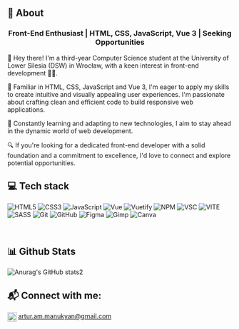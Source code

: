 ## 🧔 About
<h3 align="center">
Front-End Enthusiast | HTML, CSS, JavaScript, Vue 3 | Seeking Opportunities
</h3>

👋 Hey there! I'm a third-year Computer Science student at the University of Lower Silesia (DSW) in Wrocław, with a keen interest in front-end development 👨‍💻.

🎯 Familiar in HTML, CSS, JavaScript and Vue 3, I'm eager to apply my skills to create intuitive and visually appealing user experiences. I'm passionate about crafting clean and efficient code to build responsive web applications.

🌱 Constantly learning and adapting to new technologies, I aim to stay ahead in the dynamic world of web development.

🔍 If you're looking for a dedicated front-end developer with a solid foundation and a commitment to excellence, I'd love to connect and explore potential opportunities.
<!-- 
## 🔭 I'm currently working on

- Fake insta (Vue project) -->

## 💻 Tech stack

![HTML5](https://img.shields.io/badge/html5-%23E34F26.svg?style=for-the-badge&logo=html5&logoColor=white)
![CSS3](https://img.shields.io/badge/css3-%231572B6.svg?style=for-the-badge&logo=css3&logoColor=white)
![JavaScript](https://img.shields.io/badge/javascript-%23323330.svg?style=for-the-badge&logo=javascript&logoColor=%23F7DF1E)
![Vue](https://img.shields.io/badge/vuejs-%2335495e.svg?style=for-the-badge&logo=vuedotjs&logoColor=%234FC08D)
![Vuetify](https://img.shields.io/badge/Vuetify-1867C0?style=for-the-badge&logo=vuetify&logoColor=AEDDFF)
![NPM](https://img.shields.io/badge/NPM-%23000000.svg?style=for-the-badge&logo=npm&logoColor=white)
![VSC](https://img.shields.io/badge/VSCode-0078D4?style=for-the-badge&logo=visual%20studio%20code&logoColor=white)
![VITE](https://img.shields.io/badge/Vite-B73BFE?style=for-the-badge&logo=vite&logoColor=FFD62E)
![SASS](https://img.shields.io/badge/Sass-CC6699?style=for-the-badge&logo=sass&logoColor=white)
![Git](https://img.shields.io/badge/git-%23F05033.svg?style=for-the-badge&logo=git&logoColor=white)
![GitHub](https://img.shields.io/badge/github-%23121011.svg?style=for-the-badge&logo=github&logoColor=white)
![Figma](https://img.shields.io/badge/figma-%23F24E1E.svg?style=for-the-badge&logo=figma&logoColor=white)
![Gimp](https://img.shields.io/badge/Gimp-657D8B?style=for-the-badge&logo=gimp&logoColor=FFFFFF)
![Canva](https://img.shields.io/badge/Canva-%2300C4CC.svg?style=for-the-badge&logo=Canva&logoColor=white)

</br>

## 📊 Github Stats

![Anurag's GitHub stats2](https://github-profile-summary-cards.vercel.app/api/cards/profile-details?username=bodek98&theme=github_dark)

## 📬 Connect with me:

<a href="https://www.linkedin.com/in/manukyan-artur"><img align="left" src="https://raw.githubusercontent.com/yushi1007/yushi1007/main/images/linkedin.svg" alt="Artur Manukyan | LinkedIn" width="21px"/></a> artur.am.manukyan@gmail.com
<!---
bodek98/bodek98 is a ✨ special ✨ repository because its `README.md` (this file) appears on your GitHub profile.
You can click the Preview link to take a look at your changes.
--->
